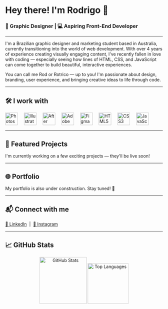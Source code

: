 <h1 align="left">Hey there! I'm Rodrigo 👋</h1>
<h3 align="left">🎨 Graphic Designer | 💻 Aspiring Front-End Developer</h3>

<hr>

<p align="left">
I'm a Brazilian graphic designer and marketing student based in Australia, currently transitioning into the world of web development. With over 4 years of experience creating visually engaging content, I've recently fallen in love with coding — especially seeing how lines of HTML, CSS, and JavaScript can come together to build beautiful, interactive experiences.
</p>

<p align="left">
You can call me Rod or Rotrico — up to you! I'm passionate about design, branding, user experience, and bringing creative ideas to life through code.
</p>

---

<h2 align="left">🛠️ I work with</h2>

<div align="left">
  <img src="https://cdn.jsdelivr.net/gh/devicons/devicon/icons/photoshop/photoshop-plain.svg" height="40" alt="Photoshop" />
  <img width="12" />
  <img src="https://cdn.jsdelivr.net/gh/devicons/devicon/icons/illustrator/illustrator-plain.svg" height="40" alt="Illustrator" />
  <img width="12" />
  <img src="https://cdn.jsdelivr.net/gh/devicons/devicon/icons/aftereffects/aftereffects-original.svg" height="40" alt="After Effects" />
  <img width="12" />
  <img src="https://cdn.jsdelivr.net/gh/devicons/devicon/icons/xd/xd-plain.svg" height="40" alt="Adobe XD" />
  <img width="12" />
  <img src="https://cdn.jsdelivr.net/gh/devicons/devicon/icons/figma/figma-original.svg" height="40" alt="Figma" />
  <img width="12" />
  <img src="https://cdn.jsdelivr.net/gh/devicons/devicon/icons/html5/html5-original.svg" height="40" alt="HTML5" />
  <img width="12" />
  <img src="https://cdn.jsdelivr.net/gh/devicons/devicon/icons/css3/css3-original.svg" height="40" alt="CSS3" />
  <img width="12" />
  <img src="https://cdn.jsdelivr.net/gh/devicons/devicon/icons/javascript/javascript-original.svg" height="40" alt="JavaScript" />
</div>

---

<h2 align="left">🚧 Featured Projects</h2>

<p align="left">I'm currently working on a few exciting projects — they'll be live soon!</p>

---

<h2 align="left">🌐 Portfolio</h2>
<p align="left">My portfolio is also under construction. Stay tuned! 🚀</p>

---

<h2 align="left">📬 Connect with me</h2>

<p align="left">
  <a href="https://www.linkedin.com/in/rotrico/" target="_blank">💼 LinkedIn</a> &nbsp;|&nbsp;
  <a href="https://www.instagram.com/rotrico/" target="_blank">📸 Instagram</a>
</p>

---

<h2 align="left">📈 GitHub Stats</h2>

<div align="center">
  <img src="https://github-readme-stats.vercel.app/api?username=rotricoo&hide_title=true&hide_rank=false&show_icons=false&include_all_commits=true&count_private=true&disable_animations=false&theme=dracula&locale=en&hide_border=false&order=1" height="150" alt="GitHub Stats" />
  <img src="https://github-readme-stats.vercel.app/api/top-langs?username=rotricoo&locale=en&hide_title=true&layout=compact&card_width=320&langs_count=5&theme=dracula&hide_border=false&order=2" height="130" alt="Top Languages" />
</div>
